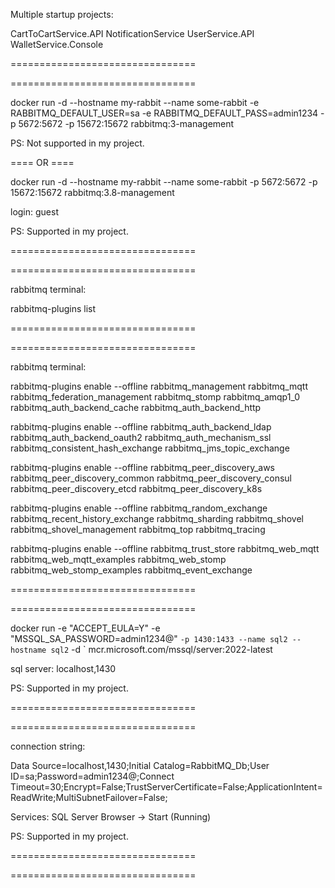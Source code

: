 Multiple startup projects:

CartToCartService.API
NotificationService
UserService.API
WalletService.Console

<p>================================</p>
<p>================================</p>

docker run -d --hostname my-rabbit --name some-rabbit -e RABBITMQ_DEFAULT_USER=sa -e RABBITMQ_DEFAULT_PASS=admin1234 -p 5672:5672 -p 15672:15672 rabbitmq:3-management

PS: Not supported in my project.

<p>==== OR ====</p>

docker run -d --hostname my-rabbit --name some-rabbit -p 5672:5672 -p 15672:15672 rabbitmq:3.8-management

login: guest

PS: Supported in my project.

<p>================================</p>
<p>================================</p>

rabbitmq terminal: 

rabbitmq-plugins list

<p>================================</p>
<p>================================</p>

rabbitmq terminal: 

rabbitmq-plugins enable --offline rabbitmq_management rabbitmq_mqtt rabbitmq_federation_management rabbitmq_stomp rabbitmq_amqp1_0 rabbitmq_auth_backend_cache rabbitmq_auth_backend_http     

rabbitmq-plugins enable --offline rabbitmq_auth_backend_ldap rabbitmq_auth_backend_oauth2 rabbitmq_auth_mechanism_ssl rabbitmq_consistent_hash_exchange rabbitmq_jms_topic_exchange 

rabbitmq-plugins enable --offline rabbitmq_peer_discovery_aws rabbitmq_peer_discovery_common rabbitmq_peer_discovery_consul rabbitmq_peer_discovery_etcd rabbitmq_peer_discovery_k8s

rabbitmq-plugins enable --offline rabbitmq_random_exchange rabbitmq_recent_history_exchange rabbitmq_sharding rabbitmq_shovel rabbitmq_shovel_management rabbitmq_top rabbitmq_tracing

rabbitmq-plugins enable --offline rabbitmq_trust_store rabbitmq_web_mqtt rabbitmq_web_mqtt_examples rabbitmq_web_stomp rabbitmq_web_stomp_examples rabbitmq_event_exchange

<p>================================</p>
<p>================================</p>

docker run -e "ACCEPT_EULA=Y" -e "MSSQL_SA_PASSWORD=admin1234@" `-p 1430:1433 --name sql2 --hostname sql2` -d ` mcr.microsoft.com/mssql/server:2022-latest

sql server: localhost,1430

PS: Supported in my project.

<p>================================</p>
<p>================================</p>

connection string: 

Data Source=localhost,1430;Initial Catalog=RabbitMQ_Db;User ID=sa;Password=admin1234@;Connect Timeout=30;Encrypt=False;TrustServerCertificate=False;ApplicationIntent=ReadWrite;MultiSubnetFailover=False;

Services: SQL Server Browser -> Start (Running)

PS: Supported in my project.

<p>================================</p>
<p>================================</p>

